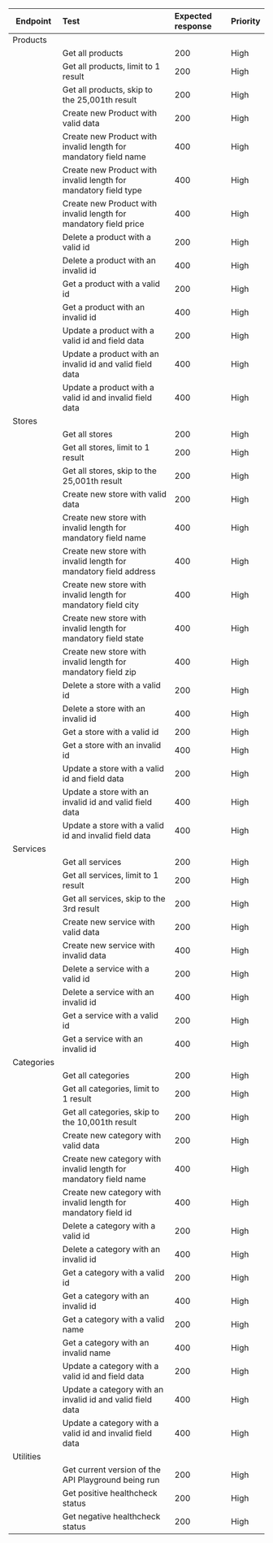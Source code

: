 |Endpoint| Test                                                               | Expected response                                                            | Priority  |
|--------| :----------------------------------------------------------------  |:--------------------------------------------------------------- | :---------|
|Products||||
|        | Get all products              		                              | 200 | High   	 |
|        | Get all products, limit to 1 result	                              | 200 | High       |
|        | Get all products, skip to the 25,001th result                      | 200 | High       |
|        | Create new Product with valid data							      | 200 | High       |
|        | Create new Product with invalid length for mandatory field name 	  | 400 | High       |
|        | Create new Product with invalid length for mandatory field type 	  | 400 | High       |
|        | Create new Product with invalid length for mandatory field price   | 400 | High       |
|        | Delete a product with a valid id 	  							  | 200 | High       |
|        | Delete a product with an invalid id 	  							  | 400 | High       |
|        | Get a product with a valid id 	  							      | 200 | High       |
|        | Get a product with an invalid id 	  							  | 400 | High       |
|        | Update a product with a valid id and field data	  				  | 200 | High       |
|        | Update a product with an invalid id and valid field data           | 400 | High       |
|        | Update a product with a valid id and invalid field data            | 400 | High       |
|Stores||||
|        | Get all stores              		                                  | 200 | High   	 |
|        | Get all stores, limit to 1 result	                              | 200 | High       |
|        | Get all stores, skip to the 25,001th result                        | 200 | High       |
|        | Create new store with valid data							          | 200 | High       |
|        | Create new store with invalid length for mandatory field name 	  | 400 | High       |
|        | Create new store with invalid length for mandatory field address   | 400 | High       |
|        | Create new store with invalid length for mandatory field city      | 400 | High       |
|        | Create new store with invalid length for mandatory field state     | 400 | High       |
|        | Create new store with invalid length for mandatory field zip       | 400 | High       |
|        | Delete a store with a valid id 	  							      | 200 | High       |
|        | Delete a store with an invalid id 	  							  | 400 | High       |
|        | Get a store with a valid id 	  							          | 200 | High       |
|        | Get a store with an invalid id 	  							      | 400 | High       |
|        | Update a store with a valid id and field data	  				  | 200 | High       |
|        | Update a store with an invalid id and valid field data             | 400 | High       |
|        | Update a store with a valid id and invalid field data              | 400 | High       |
|Services||||
|        | Get all services              		                              | 200 | High   	 |
|        | Get all services, limit to 1 result	                              | 200 | High       |
|        | Get all services, skip to the 3rd result                           | 200 | High       |
|        | Create new service with valid data							      | 200 | High       |
|        | Create new service with invalid data							      | 400 | High       |
|        | Delete a service with a valid id 	  							  | 200 | High       |
|        | Delete a service with an invalid id 	  							  | 400 | High       |
|        | Get a service with a valid id 	  							      | 200 | High       |
|        | Get a service with an invalid id 	  							  | 400 | High       |
|Categories||||
|        | Get all categories              		                              | 200 | High   	 |
|        | Get all categories, limit to 1 result	                          | 200 | High       |
|        | Get all categories, skip to the 10,001th result                    | 200 | High       |
|        | Create new category with valid data							      | 200 | High       |
|        | Create new category with invalid length for mandatory field name   | 400 | High       |
|        | Create new category with invalid length for mandatory field id 	  | 400 | High       |
|        | Delete a category with a valid id 	  							  | 200 | High       |
|        | Delete a category with an invalid id  							  | 400 | High       |
|        | Get a category with a valid id 	  							      | 200 | High       |
|        | Get a category with an invalid id 	  							  | 400 | High       |
|        | Get a category with a valid name 	  							  | 200 | High       |
|        | Get a category with an invalid name 	  							  | 400 | High       |
|        | Update a category with a valid id and field data	  				  | 200 | High       |
|        | Update a category with an invalid id and valid field data          | 400 | High       |
|        | Update a category with a valid id and invalid field data           | 400 | High       |
|Utilities||||
|        | Get current version of the API Playground being run               | 200 | High   	 |
|        | Get positive healthcheck status                                   | 200 | High   	 |
|        | Get negative healthcheck status                                   | 200 | High   	 |